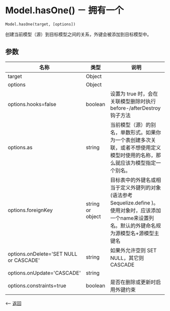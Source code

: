 # Model.hasOne() － 拥有一个

````
Model.hasOne(target, [options])
````

创建当前模型（源）到目标模型之间的关系，外键会被添加到目标模型中。

## 参数

| 名称             | 类型            | 说明              |
| --------------- | --------------- | ---------------  |
| target         | Object          |                  |
| options         | Object          |    |
| options.hooks=false | boolean | 设置为 true 时，会在关联模型删除时执行 before-/afterDestroy 钩子方法 |
| options.as | string | 当前模型（源）的别名，单数形式。如果你为一个表创建多次关联，或者不想使用定义模型时使用的名称，那么就应该为模型指定一个别名。 |
| options.foreignKey | string or object  | 目标表中的外键名或相当于定义外键列的对象 (语法参考 Sequelize.define )。使用对象时，应该添加一个name来设置列名。默认的外键命名规为源模型名+源模型主键名|
| options.onDelete='SET NULL or CASCADE' | string |如果外允许空则 SET NULL，其它则 CASCADE |
| options.onUpdate='CASCADE' | string |  |
| options.constraints=true | boolean | 是否在删除或更新时启用外键约束 |

                                             

<-- [返回](../catalogue.md)